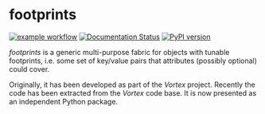 # footprints

[![example workflow](https://github.com/UMR-CNRM/footprints/actions/workflows/lint_test_and_doc.yml/badge.svg)](https://github.com/UMR-CNRM/footprints/actions/workflows/lint_test_and_doc.yml)
[![Documentation Status](https://readthedocs.org/projects/footprints/badge/?version=latest)](https://footprints.readthedocs.io/)
[![PyPI version](https://badge.fury.io/py/footprints.svg)](https://badge.fury.io/py/footprints)

*footprints* is a generic multi-purpose fabric for objects with tunable
footprints, i.e. some set of key/value pairs that attributes (possibly
optional) could cover.

Originally, it has been developed as part of the *Vortex* project. Recently
the  code has been extracted from the *Vortex* code base. It is now presented
as an independent Python package.
